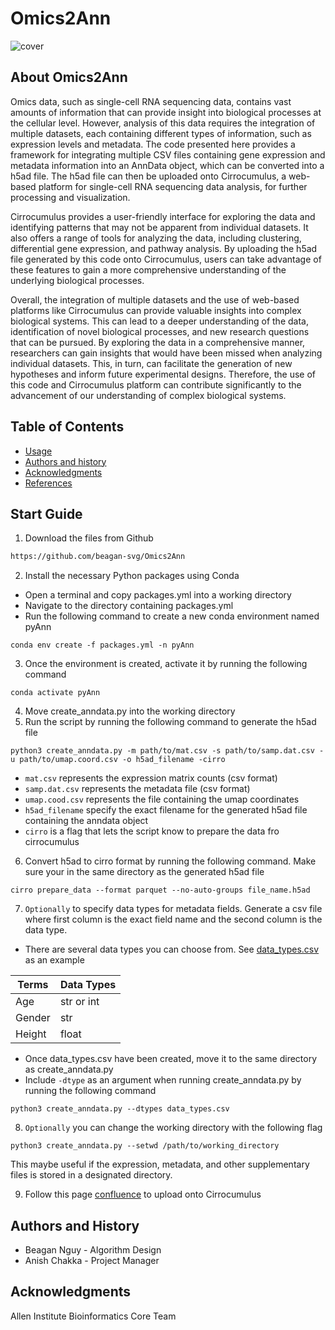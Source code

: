 Omics2Ann
=================================================
![cover](images)

## About Omics2Ann
Omics data, such as single-cell RNA sequencing data, contains vast amounts of information that can provide insight into biological processes at the cellular level. However, analysis of this data requires the integration of multiple datasets, each containing different types of information, such as expression levels and metadata. The code presented here provides a framework for integrating multiple CSV files containing gene expression and metadata information into an AnnData object, which can be converted into a h5ad file. The h5ad file can then be uploaded onto Cirrocumulus, a web-based platform for single-cell RNA sequencing data analysis, for further processing and visualization.

Cirrocumulus provides a user-friendly interface for exploring the data and identifying patterns that may not be apparent from individual datasets. It also offers a range of tools for analyzing the data, including clustering, differential gene expression, and pathway analysis. By uploading the h5ad file generated by this code onto Cirrocumulus, users can take advantage of these features to gain a more comprehensive understanding of the underlying biological processes.

Overall, the integration of multiple datasets and the use of web-based platforms like Cirrocumulus can provide valuable insights into complex biological systems. This can lead to a deeper understanding of the data, identification of novel biological processes, and new research questions that can be pursued. By exploring the data in a comprehensive manner, researchers can gain insights that would have been missed when analyzing individual datasets. This, in turn, can facilitate the generation of new hypotheses and inform future experimental designs. Therefore, the use of this code and Cirrocumulus platform can contribute significantly to the advancement of our understanding of complex biological systems.

Table of Contents
-----------------
* [Usage](#usage)
* [Authors and history](#authors-and-history)
* [Acknowledgments](#acknowledgments)
* [References](#references)

## Start Guide
1. Download the files from Github
```bash
https://github.com/beagan-svg/Omics2Ann
```
2. Install the necessary Python packages using Conda
  - Open a terminal and copy packages.yml into a working directory
  - Navigate to the directory containing packages.yml
  - Run the following command to create a new conda environment named pyAnn
```
conda env create -f packages.yml -n pyAnn
```
3. Once the environment is created, activate it by running the following command
```
conda activate pyAnn
```
4. Move create_anndata.py into the working directory 
5. Run the script by running the following command to generate the h5ad file
```
python3 create_anndata.py -m path/to/mat.csv -s path/to/samp.dat.csv -u path/to/umap.coord.csv -o h5ad_filename -cirro
```
- `mat.csv` represents the expression matrix counts (csv format)
- `samp.dat.csv` represents the metadata file (csv format)
- `umap.cood.csv` represents the file containing the umap coordinates
- `h5ad_filename` specify the exact filename for the generated h5ad file containing the anndata object
- `cirro` is a flag that lets the script know to prepare the data fro cirrocumulus
6. Convert h5ad to cirro format by running the following command. Make sure your in the same directory as the generated h5ad file
```
cirro prepare_data --format parquet --no-auto-groups file_name.h5ad
```
7. `Optionally` to specify data types for metadata fields. Generate a csv file where first column is the exact field name and the second column is the data type.
* There are several data types you can choose from. See [data_types.csv](https://github.com/beagan-svg/Omics2Ann/blob/main/data_types.csv) as an example

| Terms         | Data Types    |
| ------------- | ------------- |
| Age           | str or int    |
| Gender        | str           |
| Height        | float         |
* Once data_types.csv have been created, move it to the same directory as create_anndata.py
* Include `-dtype` as an argument when running create_anndata.py by running the following command
```
python3 create_anndata.py --dtypes data_types.csv
```
8. `Optionally` you can change the working directory with the following flag
```
python3 create_anndata.py --setwd /path/to/working_directory
```
This maybe useful if the expression, metadata, and other supplementary files is stored in a designated directory.

9. Follow this page [confluence](http://confluence.corp.alleninstitute.org/pages/viewpage.action?spaceKey=BIOIN&title=Cirrocumulus) to upload onto Cirrocumulus

## Authors and History

* Beagan Nguy - Algorithm Design
* Anish Chakka - Project Manager

## Acknowledgments

Allen Institute Bioinformatics Core Team

